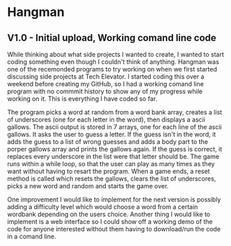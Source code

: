 # Hangman
## V1.0 - Initial upload, Working comand line code
While thinking about what side projects I wanted to create, I wanted to start coding something even though I couldn't think of anything. Hangman was one of the recemonded programs to try working on when we first started discussing side projects at Tech Elevator. I started coding this over a weekend before creating my GitHub, so I had a working comand line program with no commmit history to show any of my progress while working on it. This is everything I have coded so far. 

The program picks a word at random from a word bank array, creates a list of underscores (one for each letter in the word), then displays a ascii gallows. The ascii output is stored in 7 arrays, one for each line of the ascii gallows. It asks the user to guess a letter. If the guess isn't in the word, it adds the guess to a list of wrong guesses and adds a body part to the porper gallows array and prints the gallows again. If the guess is correct, it replaces every underscore in the list were that letter should be. The game runs within a while loop, so that the user can play as many times as they want without having to resart the program. When a game ends, a reset method is called which resets the gallows, clears the list of underscores, picks a new word and random and starts the game over.

One improvement I would like to implement for the next version is possibly adding a difficulty level which would choose a word from a certain wordbank depending on the users choice. Another thing I would like to implement is a web interface so I could show off a working demo of the code for anyone interested without them having to download/run the code in a comand line. 
 
